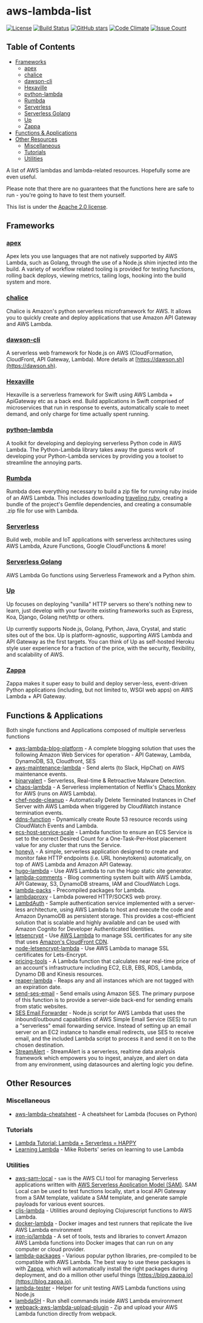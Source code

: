 # aws-lambda-list

[![License](https://img.shields.io/github/license/unixorn/aws-lambda-list.svg)](https://opensource.org/licenses/Apache-2.0)
[![Build Status](https://travis-ci.org/unixorn/aws-lambda-list.svg?branch=master)](https://travis-ci.org/unixorn/aws-lambda-list)
[![GitHub stars](https://img.shields.io/github/stars/unixorn/aws-lambda-list.svg)](https://github.com/unixorn/aws-lambda-list/stargazers)
[![Code Climate](https://codeclimate.com/github/unixorn/aws-lambda-list/badges/gpa.svg)](https://codeclimate.com/github/unixorn/aws-lambda-list)
[![Issue Count](https://codeclimate.com/github/unixorn/aws-lambda-list/badges/issue_count.svg)](https://codeclimate.com/github/unixorn/aws-lambda-list)

<!-- START doctoc generated TOC please keep comment here to allow auto update -->
<!-- DON'T EDIT THIS SECTION, INSTEAD RE-RUN doctoc TO UPDATE -->
## Table of Contents

- [Frameworks](#frameworks)
  - [apex](#apex)
  - [chalice](#chalice)
  - [dawson-cli](#dawson-cli)
  - [Hexaville](#hexaville)
  - [python-lambda](#python-lambda)
  - [Rumbda](#rumbda)
  - [Serverless](#serverless)
  - [Serverless Golang](#serverless-golang)
  - [Up](#up)
  - [Zappa](#zappa)
- [Functions & Applications](#functions--applications)
- [Other Resources](#other-resources)
  - [Miscellaneous](#miscellaneous)
  - [Tutorials](#tutorials)
  - [Utilities](#utilities)

<!-- END doctoc generated TOC please keep comment here to allow auto update -->

A list of AWS lambdas and lambda-related resources. Hopefully some are even useful.

Please note that there are no guarantees that the functions here are safe to run - you're going to have to test them yourself.

This list is under the [Apache 2.0 license](https://github.com/unixorn/aws-lambda-list/blob/master/LICENSE).

## Frameworks

### [apex](http://apex.run/)

Apex lets you use languages that are not natively supported by AWS Lambda, such as Golang, through the use of a Node.js shim injected into the build. A variety of workflow related tooling is provided for testing functions, rolling back deploys, viewing metrics, tailing logs, hooking into the build system and more.

### [chalice](https://github.com/aws/chalice)

Chalice is Amazon's python serverless microframework for AWS. It allows you to quickly create and deploy applications that use Amazon API Gateway and AWS Lambda.

### [dawson-cli](https://github.com/dawson-org/dawson-cli)

A serverless web framework for Node.js on AWS (CloudFormation, CloudFront, API Gateway, Lambda). More details at [https://dawson.sh](https://dawson.sh).

### [Hexaville](https://github.com/noppoMan/Hexaville)

Hexaville is a serverless framework for Swift using AWS Lambda + ApiGateway etc as a back end. Build applications in Swift comprised of microservices that run in response to events, automatically scale to meet demand, and only charge for time actually spent running.

### [python-lambda](https://github.com/nficano/python-lambda)

A toolkit for developing and deploying serverless Python code in AWS Lambda. The Python-Lambda library takes away the guess work of developing your Python-Lambda services by providing you a toolset to streamline the annoying parts.

### [Rumbda](https://github.com/kleaver/rumbda)

Rumbda does everything necessary to build a zip file for running ruby inside of an AWS Lambda. This includes downloading [traveling ruby](https://github.com/phusion/traveling-ruby), creating a bundle of the project's Gemfile dependencies, and creating a consumable .zip file for use with Lambda.

### [Serverless](https://www.serverless.com)

Build web, mobile and IoT applications with serverless architectures using AWS Lambda, Azure Functions, Google CloudFunctions & more!

### [Serverless Golang](https://github.com/yunspace/serverless-golang)

AWS Lambda Go functions using Serverless Framework and a Python shim.

### [Up](https://github.com/apex/up)

Up focuses on deploying "vanilla" HTTP servers so there's nothing new to learn, just develop with your favorite existing frameworks such as Express, Koa, Django, Golang net/http or others.

Up currently supports Node.js, Golang, Python, Java, Crystal, and static sites out of the box. Up is platform-agnostic, supporting AWS Lambda and API Gateway as the first targets. You can think of Up as self-hosted Heroku style user experience for a fraction of the price, with the security, flexibility, and scalability of AWS.

### [Zappa](https://github.com/Miserlou/Zappa)

Zappa makes it super easy to build and deploy server-less, event-driven Python applications (including, but not limited to, WSGI web apps) on AWS Lambda + API Gateway.

## Functions & Applications

Both single functions and Applications composed of multiple serverless functions

* [aws-lambda-blog-platform](https://github.com/sirceljm/aws-lambda-blog) - A complete blogging solution that uses the following Amazon Web Services for operation - API Gateway, Lambda, DynamoDB, S3, Cloudfront, SES
* [aws-maintenance-lambda](https://github.com/indix/aws-maintenance-lambda) - Send alerts (to Slack, HipChat) on AWS maintenance events.
* [binaryalert](https://github.com/airbnb/binaryalert) - Serverless, Real-time & Retroactive Malware Detection.
* [chaos-lambda](https://github.com/shoreditch-ops/chaos-lambda) - A Serverless implementation of Netflix's [Chaos Monkey](https://github.com/Netflix/SimianArmy/wiki/Chaos-Monkey) for AWS (runs on AWS Lambda).
* [chef-node-cleanup](https://github.com/awslabs/lambda-chef-node-cleanup) - Automatically Delete Terminated Instances in Chef Server with AWS Lambda when triggered by CloudWatch instance termination events.
* [ddns-function](https://github.com/awslabs/aws-lambda-ddns-function) - Dynamically create Route 53 resource records using CloudWatch Events and Lambda.
* [ecs-host-service-scale](https://github.com/miketheman/ecs-host-service-scale) - Lambda function to ensure an ECS Service is set to the correct Desired Count for a One-Task-Per-Host placement value for any cluster that runs the Service.
* [honeyλ](https://github.com/0x4D31/honeyLambda) - A simple, serverless application designed to create and monitor fake HTTP endpoints (i.e. URL honeytokens) automatically, on top of AWS Lambda and Amazon API Gateway.
* [hugo-lambda](https://github.com/ryansb/hugo-lambda) - Use AWS Lambda to run the Hugo static site generator.
* [lambda-comments](https://github.com/jimpick/lambda-comments) - Blog commenting system built with AWS Lambda, API Gateway, S3, DynamoDB streams, IAM and CloudWatch Logs.
* [lambda-packs](https://github.com/ryfeus/lambda-packs) - Precompiled packages for Lambda.
* [lambdaproxy](https://github.com/dan-v/awslambdaproxy) - Lambda powered HTTP/SOCKS web proxy.
* [LambdAuth](https://github.com/danilop/LambdAuth) - Sample authentication service implemented with a server-less architecture, using AWS Lambda to host and execute the code and Amazon DynamoDB as persistent storage. This provides a cost-efficient solution that is scalable and highly available and can be used with Amazon Cognito for Developer Authenticated Identities.
* [letsencrypt](https://github.com/ubergeek42/lambda-letsencrypt) - Use [AWS Lambda](https://aws.amazon.com/lambda/) to manage SSL certificates for any site that uses [Amazon's CloudFront CDN](https://aws.amazon.com/cloudfront/).
* [node-letsencrypt-lambda](https://github.com/ocelotconsulting/node-letsencrypt-lambda) - Use AWS Lambda to manage SSL certificates for Lets-Encrypt.
* [pricing-tools](https://github.com/concurrencylabs/aws-pricing-tools) - A Lambda function that calculates near real-time price of an account's infrastructure including EC2, ELB, EBS, RDS, Lambda, Dynamo DB and Kinesis resources.
* [reaper-lambda](https://github.com/gabinante/reaper-lambda) - Reaps any and all instances which are not tagged with an expiration date.
* [send-ses-email](https://github.com/eleven41/aws-lambda-send-ses-email) - Send emails using Amazon SES. The primary purpose of this function is to provide a server-side back-end for sending emails from static websites.
* [SES Email Forwarder](https://github.com/arithmetric/aws-lambda-ses-forwarder) - Node.js script for AWS Lambda that uses the inbound/outbound capabilities of AWS Simple Email Service (SES) to run a "serverless" email forwarding service. Instead of setting up an email server on an EC2 instance to handle email redirects, use SES to receive email, and the included Lambda script to process it and send it on to the chosen destination.
* [StreamAlert](https://github.com/airbnb/streamalert) - StreamAlert is a serverless, realtime data analysis framework which empowers you to ingest, analyze, and alert on data from any environment, using datasources and alerting logic you define.

## Other Resources

### Miscellaneous

* [aws-lambda-cheatsheet](https://github.com/srcecde/aws-lambda-cheatsheet) - A cheatsheet for Lambda (focuses on Python)

### Tutorials

* [Lambda Tutorial: Lambda + Serverless = HAPPY](https://www.youtube.com/watch?v=71cd5XerKss)
* [Learning Lambda](https://blog.symphonia.io/learning-lambda-1f25af64161c) - Mike Roberts' series on learning to use Lambda

### Utilities

* [aws-sam-local](https://github.com/awslabs/aws-sam-local) - `sam` is the AWS CLI tool for managing Serverless applications written with [AWS Serverless Application Model (SAM)](https://github.com/awslabs/serverless-application-model). SAM Local can be used to test functions locally, start a local API Gateway from a SAM template, validate a SAM template, and generate sample payloads for various event sources.
* [cljs-lambda](https://github.com/nervous-systems/cljs-lambda) - Utilities around deploying Clojurescript functions to AWS Lambda.
* [docker-lambda](https://github.com/lambci/docker-lambda) - Docker images and test runners that replicate the live AWS Lambda environment
* [iron-io/lambda](https://github.com/iron-io/lambda) - A set of tools, tests and libraries to convert Amazon AWS Lambda functions into Docker images that can run on any computer or cloud provider.
* [lambda-packages](https://github.com/Miserlou/lambda-packages) - Various popular python libraries, pre-compiled to be compatible with AWS Lambda. The best way to use these packages is with [Zappa](https://github.com/Miserlou/Zappa), which will automatically install the right packages during deployment, and do a million other useful things [https://blog.zappa.io](https://blog.zappa.io).
* [lambda-tester](https://github.com/vandium-io/lambda-tester) - Helper for unit testing AWS Lambda functions using Node.js
* [lambdaSH](https://github.com/alestic/lambdash) - Run shell commands inside AWS Lambda environment
* [webpack-aws-lambda-upload-plugin](https://github.com/sirceljm/webpack-aws-lambda-upload-plugin) - Zip and upload your AWS Lambda function directly from webpack.
